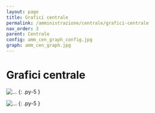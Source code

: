 ```yaml
---
layout: page
title: Grafici centrale
permalink: /amministrazione/centrale/grafici-centrale
nav_order: 3
parent: Centrale
config: amm_cen_graph_config.jpg
graph: amm_cen_graph.jpg
---
```


# Grafici centrale

![...](../..//assets/images/{{page.config}})
{: .py-5 }

![...](../..//assets/images/{{page.graph}})
{: .py-5 }
